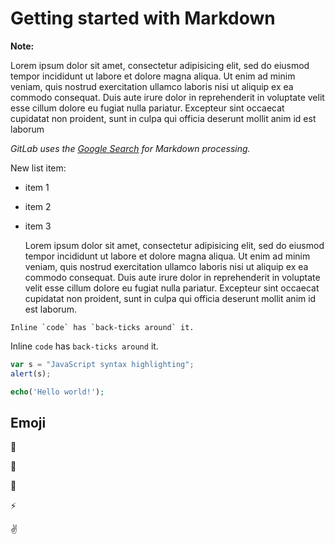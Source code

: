 # Getting started with Markdown

**Note:**  

Lorem ipsum dolor sit amet, consectetur adipisicing elit, sed do eiusmod
tempor incididunt ut labore et dolore magna aliqua. Ut enim ad minim veniam,
quis nostrud exercitation ullamco laboris nisi ut aliquip ex ea commodo
consequat. Duis aute irure dolor in reprehenderit in voluptate velit esse
cillum dolore eu fugiat nulla pariatur. Excepteur sint occaecat cupidatat non
proident, sunt in culpa qui officia deserunt mollit anim id est laborum 

_GitLab uses the [Google Search](#https://www.google.com) for Markdown processing._  

New list item:

- item 1
- item 2
- item 3


	Lorem ipsum dolor sit amet, consectetur adipisicing elit, sed do eiusmod
	tempor incididunt ut labore et dolore magna aliqua. Ut enim ad minim veniam,
	quis nostrud exercitation ullamco laboris nisi ut aliquip ex ea commodo
	consequat. Duis aute irure dolor in reprehenderit in voluptate velit esse
	cillum dolore eu fugiat nulla pariatur. Excepteur sint occaecat cupidatat non
	proident, sunt in culpa qui officia deserunt mollit anim id est laborum.


```no-highlight
Inline `code` has `back-ticks around` it.
```

Inline `code` has `back-ticks around` it.


```javascript
var s = "JavaScript syntax highlighting";
alert(s);
```

```php
echo('Hello world!');
```

## Emoji

:monkey:  

:star2:  

:speech_balloon:

:zap:

:v: